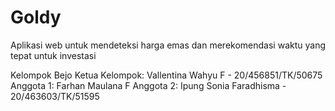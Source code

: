# Goldy
Aplikasi web untuk mendeteksi harga emas dan merekomendasi waktu yang tepat untuk investasi

Kelompok Bejo
Ketua Kelompok: Vallentina Wahyu F - 20/456851/TK/50675
Anggota 1: Farhan Maulana F
Anggota 2: Ipung Sonia Faradhisma - 20/463603/TK/51595
